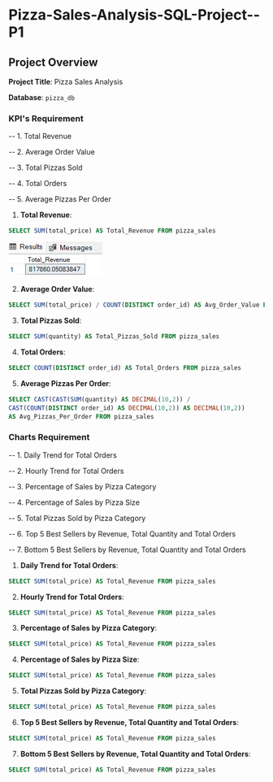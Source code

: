 # Pizza-Sales-Analysis-SQL-Project--P1


## Project Overview

**Project Title**: Pizza Sales Analysis  

**Database**: `pizza_db`


### KPI's Requirement

-- 1. Total Revenue

-- 2. Average Order Value

-- 3. Total Pizzas Sold

-- 4. Total Orders

-- 5. Average Pizzas Per Order



1. **Total Revenue**:
```sql
SELECT SUM(total_price) AS Total_Revenue FROM pizza_sales
```
![Total Revenue](https://github.com/abhishekpatel16/Pizza-Sales-Analysis-SQL-Project--P1/blob/main/KPI/1%20Total%20Revenue.png)

2. **Average Order Value**:
```sql
SELECT SUM(total_price) / COUNT(DISTINCT order_id) AS Avg_Order_Value FROM pizza_sales
```

3. **Total Pizzas Sold**:
```sql
SELECT SUM(quantity) AS Total_Pizzas_Sold FROM pizza_sales
```

4. **Total Orders**:
```sql
SELECT COUNT(DISTINCT order_id) AS Total_Orders FROM pizza_sales
```

5. **Average Pizzas Per Order**:
```sql
SELECT CAST(CAST(SUM(quantity) AS DECIMAL(10,2)) / 
CAST(COUNT(DISTINCT order_id) AS DECIMAL(10,2)) AS DECIMAL(10,2)) 
AS Avg_Pizzas_Per_Order FROM pizza_sales
```


### Charts Requirement

-- 1. Daily Trend for Total Orders

-- 2. Hourly Trend for Total Orders

-- 3. Percentage of Sales by Pizza Category

-- 4. Percentage of Sales by Pizza Size

-- 5. Total Pizzas Sold by Pizza Category

-- 6. Top 5 Best Sellers by Revenue, Total Quantity and Total Orders

-- 7. Bottom 5 Best Sellers by Revenue, Total Quantity and Total Orders



1. **Daily Trend for Total Orders**:
```sql
SELECT SUM(total_price) AS Total_Revenue FROM pizza_sales
```

2. **Hourly Trend for Total Orders**:
```sql
SELECT SUM(total_price) AS Total_Revenue FROM pizza_sales
```

3. **Percentage of Sales by Pizza Category**:
```sql
SELECT SUM(total_price) AS Total_Revenue FROM pizza_sales
```

4. **Percentage of Sales by Pizza Size**:
```sql
SELECT SUM(total_price) AS Total_Revenue FROM pizza_sales
```

5. **Total Pizzas Sold by Pizza Category**:
```sql
SELECT SUM(total_price) AS Total_Revenue FROM pizza_sales
```

6. **Top 5 Best Sellers by Revenue, Total Quantity and Total Orders**:
```sql
SELECT SUM(total_price) AS Total_Revenue FROM pizza_sales
```

7. **Bottom 5 Best Sellers by Revenue, Total Quantity and Total Orders**:
```sql
SELECT SUM(total_price) AS Total_Revenue FROM pizza_sales
```




